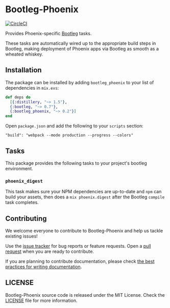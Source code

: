# Bootleg-Phoenix

[![CircleCI](https://img.shields.io/circleci/project/github/labzero/bootleg_phoenix/master.svg)](https://circleci.com/gh/labzero/bootleg_phoenix)

Provides Phoenix-specific [Bootleg][bootleg] tasks.

These tasks are automatically wired up to the appropriate build steps in Bootleg, making deployment
of Phoenix apps via Bootleg as smooth as a wheated whiskey.

## Installation

The package can be installed by adding `bootleg_phoenix` to your list of dependencies in `mix.exs`:

```elixir
def deps do
  [{:distillery, "~> 1.5"},
  {:bootleg, "~> 0.7"},
  {:bootleg_phoenix, "~> 0.2"}]
end
```
Open `package.json` and add the following to your `scripts` section:

`"build": "webpack --mode production --progress --colors"`

## Tasks

This package provides the following tasks to your project's bootleg environment.

### `phoenix_digest`

This task makes sure your NPM dependencies are up-to-date and `npm` can build your assets, then does a
`mix phoenix.digest` after the Bootleg `compile` task completes.

## Contributing

We welcome everyone to contribute to Bootleg-Phoenix and help us tackle existing issues!

Use the [issue tracker][issues] for bug reports or feature requests.
Open a [pull request][pulls] when you are ready to contribute.

If you are planning to contribute documentation, please check
[the best practices for writing documentation][writing-docs].

## LICENSE

Bootleg-Phoenix source code is released under the MIT License.
Check the [LICENSE](LICENSE) file for more information.

  [issues]: https://github.com/labzero/bootleg_phoenix/issues
  [pulls]: https://github.com/labzero/bootleg_phoenix/pulls
  [writing-docs]: http://elixir-lang.org/docs/stable/elixir/writing-documentation.html
  [bootleg]: https://github.com/labzero/bootleg